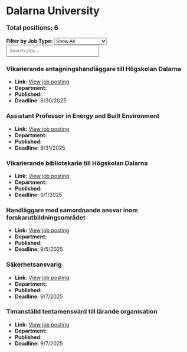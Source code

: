 # Dalarna University
<p style="font-size: 1.2em; font-weight: bold;">Total positions: 6</p>


<div id="filters" style="margin: 1em 0;">
  <label for="filterType"><strong>Filter by Job Type:</strong></label>
  <select id="filterType" style="margin-right: 1em;">
    <option value="">Show All</option>
    <option value="PhD">PhD</option>
    <option value="Postdoc/Researcher">Postdoc/Researcher</option>
    <option value="Lecturer/Professor">Lecturer/Professor</option>
    <option value="Research Engineer">Research Engineer</option>    
    <option value="Other">Other</option>
  </select>
  <input type="text" id="jobFilter" placeholder="Search jobs..." style="padding: 0.5em; width: 50%;">
</div>

<div id="jobList">
<div class="job" data-type="None" style="margin-bottom: 1.5em;">

</div>

<div class="job" data-type="Other" style="margin-bottom: 1.5em;">
<h3>Vikarierande antagningshandläggare till Högskolan Dalarna</h3>

- **Link:** [View job posting](https://www.du.se/en/about-du/career-opportunities/vacant-positions/vacant-position/?job=2588)
- **Department:** 
- **Published:** 
- **Deadline:** 8/30/2025

</div>

<div class="job" data-type="Lecturer/Professor" style="margin-bottom: 1.5em;">
<h3>Assistant Professor in Energy and Built Environment</h3>

- **Link:** [View job posting](https://www.du.se/en/about-du/career-opportunities/vacant-positions/vacant-position/?job=2594)
- **Department:** 
- **Published:** 
- **Deadline:** 8/31/2025

</div>

<div class="job" data-type="Other" style="margin-bottom: 1.5em;">
<h3>Vikarierande bibliotekarie till Högskolan Dalarna</h3>

- **Link:** [View job posting](https://www.du.se/en/about-du/career-opportunities/vacant-positions/vacant-position/?job=2590)
- **Department:** 
- **Published:** 
- **Deadline:** 9/1/2025

</div>

<div class="job" data-type="Other" style="margin-bottom: 1.5em;">
<h3>Handläggare med samordnande ansvar inom forskarutbildningsområdet</h3>

- **Link:** [View job posting](https://www.du.se/en/about-du/career-opportunities/vacant-positions/vacant-position/?job=2587)
- **Department:** 
- **Published:** 
- **Deadline:** 9/5/2025

</div>

<div class="job" data-type="Other" style="margin-bottom: 1.5em;">
<h3>Säkerhetsansvarig</h3>

- **Link:** [View job posting](https://www.du.se/en/about-du/career-opportunities/vacant-positions/vacant-position/?job=2557)
- **Department:** 
- **Published:** 
- **Deadline:** 9/7/2025

</div>

<div class="job" data-type="Other" style="margin-bottom: 1.5em;">
<h3>Timanställd tentamensvärd till lärande organisation</h3>

- **Link:** [View job posting](https://www.du.se/en/about-du/career-opportunities/vacant-positions/vacant-position/?job=2585)
- **Department:** 
- **Published:** 
- **Deadline:** 9/7/2025
</div></div>

<script>
document.addEventListener("DOMContentLoaded", function () {
  const typeSelect = document.getElementById('filterType');
  const textInput = document.getElementById('jobFilter');
  const jobBlocks = document.querySelectorAll('.job');

  function updateDisplay() {
    const selected = typeSelect.value.toLowerCase();
    const query = textInput.value.toLowerCase();

    jobBlocks.forEach(job => {
      const jobType = (job.dataset.type || "").toLowerCase();
      const matchesType = !selected || jobType === selected;
      const matchesQuery = job.textContent.toLowerCase().includes(query);
      job.style.display = (matchesType && matchesQuery) ? '' : 'none';
    });
  }

  typeSelect.addEventListener('change', updateDisplay);
  textInput.addEventListener('input', updateDisplay);
});
</script>
